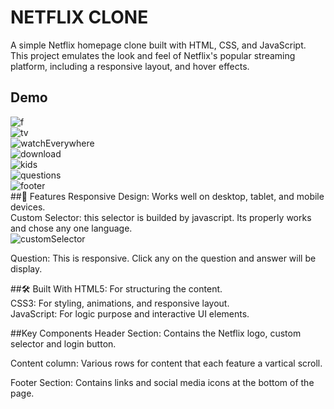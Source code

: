 # NETFLIX CLONE
A simple Netflix homepage clone built with HTML, CSS, and JavaScript. This project emulates the look and feel of Netflix's popular streaming platform, including a responsive layout, and hover effects.<br>
## Demo
![f](https://github.com/user-attachments/assets/f957788e-c4f8-4f13-8776-52113470e1d3)<br>
![tv](https://github.com/user-attachments/assets/292aa3bc-1d6d-446c-a1d0-7f78271de0bc)<br>
![watchEverywhere](https://github.com/user-attachments/assets/dd6edbd1-25b9-4aa7-92ff-cb4473f56283)<br>
![download](https://github.com/user-attachments/assets/4e3c8218-51a8-4a15-8012-31df6f042f77)<br>
![kids](https://github.com/user-attachments/assets/342404f8-bec3-467b-99d5-920f21aa4aa2)<br>
![questions](https://github.com/user-attachments/assets/c4cddc73-62f6-432e-a8d3-359f3b687607)<br>
![footer](https://github.com/user-attachments/assets/2a7baf80-1b18-437d-8cef-d1e6ffbb95c0)<br>
##📌 Features
Responsive Design: Works well on desktop, tablet, and mobile devices.<br>
Custom Selector: this selector is builded by javascript. Its properly works and chose any one language.<br>
![customSelector](https://github.com/user-attachments/assets/88ac2d4a-a6cc-47cf-bab1-fcebd8194061)<br>

Question: This is responsive. Click any on the question and answer will be display.

##🛠️ Built With
HTML5: For structuring the content.<br>
CSS3: For styling, animations, and responsive layout.<br>
JavaScript: For logic purpose and interactive UI elements.

##Key Components
Header Section:
Contains the Netflix logo, custom selector and login button.<br>

Content column:
Various rows for content that each feature a vartical scroll.<br>

Footer Section:
Contains links and social media icons at the bottom of the page.





